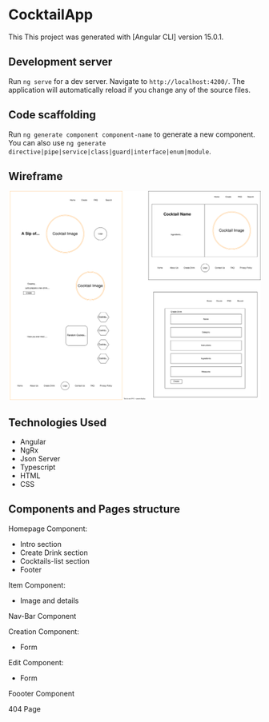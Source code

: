 # CocktailApp

This 
This project was generated with [Angular CLI] version 15.0.1.

## Development server

Run `ng serve` for a dev server. Navigate to `http://localhost:4200/`. The application will automatically reload if you change any of the source files.

## Code scaffolding

Run `ng generate component component-name` to generate a new component. You can also use `ng generate directive|pipe|service|class|guard|interface|enum|module`.


## Wireframe

![alt text](src/assets/images/wireframe.svg)

## Technologies Used
- Angular
- NgRx
- Json Server
- Typescript
- HTML
- CSS



## Components and Pages structure
Homepage Component:
- Intro section
- Create Drink section
- Cocktails-list section
- Footer 


Item Component:
- Image and details

Nav-Bar Component

Creation Component:
- Form 

Edit Component:
- Form 

Foooter Component

404 Page



